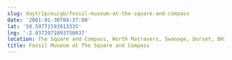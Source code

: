 ```yaml
---
slug: daytrip/eu/gb/fossil-museum-at-the-square-and-compass
date: '2001-01-30T04:37:00'
lat: '50.59771593913335'
lng: '-2.0372071093750037'
location: The Square and Compass, Worth Matravers, Swanage, Dorset, BH193LF
title: Fossil Museum at The Square and Compass
---
```



